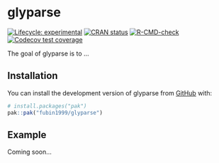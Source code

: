 
<!-- README.md is generated from README.Rmd. Please edit that file -->

# glyparse

<!-- badges: start -->

[![Lifecycle:
experimental](https://img.shields.io/badge/lifecycle-experimental-orange.svg)](https://lifecycle.r-lib.org/articles/stages.html#experimental)
[![CRAN
status](https://www.r-pkg.org/badges/version/glyparse)](https://CRAN.R-project.org/package=glyparse)
[![R-CMD-check](https://github.com/fubin1999/glyparse/actions/workflows/R-CMD-check.yaml/badge.svg)](https://github.com/fubin1999/glyparse/actions/workflows/R-CMD-check.yaml)
[![Codecov test
coverage](https://codecov.io/gh/fubin1999/glyparse/graph/badge.svg)](https://app.codecov.io/gh/fubin1999/glyparse)
<!-- badges: end -->

The goal of glyparse is to …

## Installation

You can install the development version of glyparse from
[GitHub](https://github.com/) with:

``` r
# install.packages("pak")
pak::pak("fubin1999/glyparse")
```

## Example

Coming soon…
